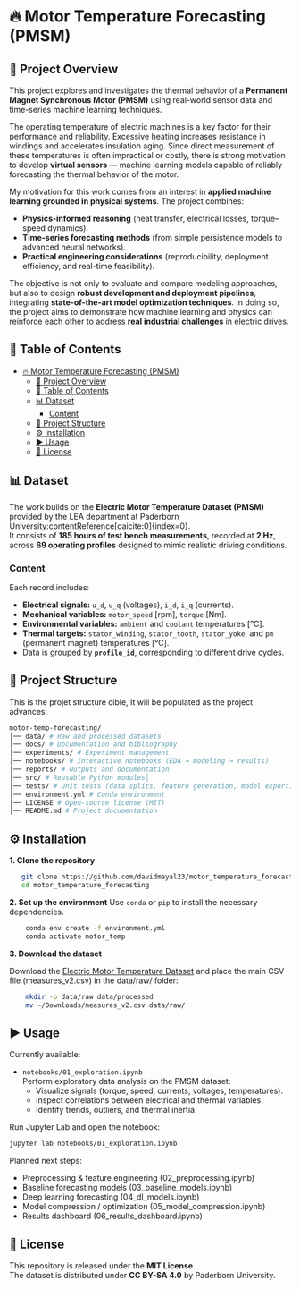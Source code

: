# 🔥 Motor Temperature Forecasting (PMSM)



## 📌 Project Overview

This project explores and investigates the thermal behavior of a **Permanent Magnet Synchronous Motor (PMSM)** using real-world sensor data and time-series machine learning techniques.  

The operating temperature of electric machines is a key factor for their performance and reliability. Excessive heating increases resistance in windings and accelerates insulation aging. Since direct measurement of these temperatures is often impractical or costly, there is strong motivation to develop **virtual sensors** — machine learning models capable of reliably forecasting the thermal behavior of the motor.

My motivation for this work comes from an interest in **applied machine learning grounded in physical systems**. The project combines:  
- **Physics-informed reasoning** (heat transfer, electrical losses, torque–speed dynamics).  
- **Time-series forecasting methods** (from simple persistence models to advanced neural networks).  
- **Practical engineering considerations** (reproducibility, deployment efficiency, and real-time feasibility).  

The objective is not only to evaluate and compare modeling approaches, but also to design **robust development and deployment pipelines**, integrating **state-of-the-art model optimization techniques**. In doing so, the project aims to demonstrate how machine learning and physics can reinforce each other to address **real industrial challenges** in electric drives.

## 📑 Table of Contents
- [🔥 Motor Temperature Forecasting (PMSM)](#-motor-temperature-forecasting-pmsm)
  - [📌 Project Overview](#-project-overview)
  - [📑 Table of Contents](#-table-of-contents)
  - [📊 Dataset](#-dataset)
    - [Content](#content)
  - [📂 Project Structure](#-project-structure)
  - [⚙️ Installation](#️-installation)
  - [▶️ Usage](#️-usage)
  - [📜 License](#-license)

## 📊 Dataset

The work builds on the **Electric Motor Temperature Dataset (PMSM)** provided by the LEA department at Paderborn University:contentReference[oaicite:0]{index=0}.  
It consists of **185 hours of test bench measurements**, recorded at **2 Hz**, across **69 operating profiles** designed to mimic realistic driving conditions.

### Content
Each record includes:
- **Electrical signals:** `u_d`, `u_q` (voltages), `i_d`, `i_q` (currents).  
- **Mechanical variables:** `motor_speed` [rpm], `torque` [Nm].  
- **Environmental variables:** `ambient` and `coolant` temperatures [°C].  
- **Thermal targets:** `stator_winding`, `stator_tooth`, `stator_yoke`, and `pm` (permanent magnet) temperatures [°C].  
- Data is grouped by **`profile_id`**, corresponding to different drive cycles.

## 📂 Project Structure

This is the projet structure cible, It will be populated as the project advances:

```bash
motor-temp-forecasting/
│── data/ # Raw and processed datasets
│── docs/ # Documentation and bibliography
│── experiments/ # Experiment management
│── notebooks/ # Interactive notebooks (EDA → modeling → results)
│── reports/ # Outputs and documentation
│── src/ # Reusable Python modules│
│── tests/ # Unit tests (data splits, feature generation, model export)│
│── environment.yml # Conda environment
│── LICENSE # Open-source license (MIT)
│── README.md # Project documentation
```

## ⚙️ Installation

**1. Clone the repository**
```bash
   git clone https://github.com/davidmayal23/motor_temperature_forecasting.git
   cd motor_temperature_forecasting
```
**2. Set up the environment**
Use `conda` or `pip` to install the necessary dependencies.
```bash
    conda env create -f environment.yml
    conda activate motor_temp
```
**3. Download the dataset**

Download the [Electric Motor Temperature Dataset](https://www.kaggle.com/datasets/wkirgsn/electric-motor-temperature) and place the main CSV file (measures_v2.csv) in the data/raw/ folder:
```bash
    mkdir -p data/raw data/processed
    mv ~/Downloads/measures_v2.csv data/raw/
```

## ▶️ Usage

Currently available:
- `notebooks/01_exploration.ipynb`  
  Perform exploratory data analysis on the PMSM dataset:
  - Visualize signals (torque, speed, currents, voltages, temperatures).  
  - Inspect correlations between electrical and thermal variables.  
  - Identify trends, outliers, and thermal inertia.  

Run Jupyter Lab and open the notebook:
```bash
jupyter lab notebooks/01_exploration.ipynb
```

Planned next steps:
- Preprocessing & feature engineering (02_preprocessing.ipynb)
- Baseline forecasting models (03_baseline_models.ipynb)
- Deep learning forecasting (04_dl_models.ipynb)
- Model compression / optimization (05_model_compression.ipynb)
- Results dashboard (06_results_dashboard.ipynb)

## 📜 License
This repository is released under the **MIT License**.  
The dataset is distributed under **CC BY-SA 4.0** by Paderborn University.